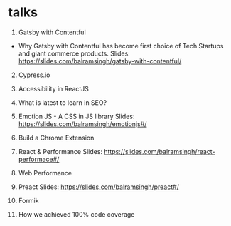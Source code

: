# talks

1. Gatsby with Contentful
- Why Gatsby with Contentful has become first choice of Tech Startups and giant commerce products.
Slides: https://slides.com/balramsingh/gatsby-with-contentful/

2. Cypress.io

3. Accessibility in ReactJS

4. What is latest to learn in SEO?

5. Emotion JS - A CSS in JS library
Slides: https://slides.com/balramsingh/emotionjs#/

6. Build a Chrome Extension

7. React & Performance
Slides: https://slides.com/balramsingh/react-performace#/

8. Web Performance

9. Preact
Slides: https://slides.com/balramsingh/preact#/

10. Formik

11. How we achieved 100% code coverage

